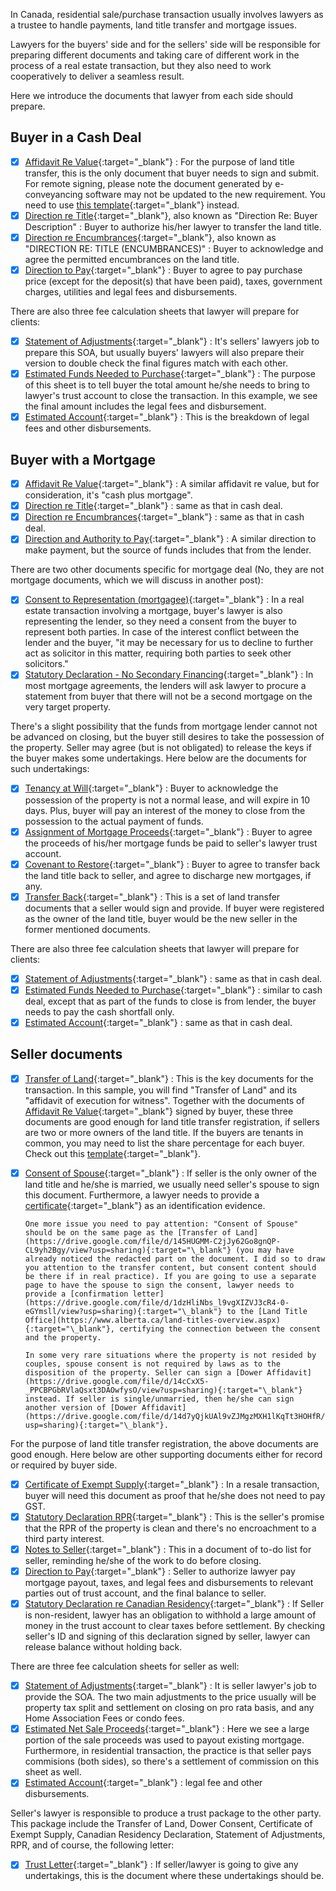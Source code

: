 In Canada, residential sale/purchase transaction usually involves lawyers as a trustee to handle payments, land title transfer and mortgage issues.

Lawyers for the buyers' side and for the sellers' side will be responsible for preparing different documents and taking care of different work in the process of a real estate transaction, but they also need to work cooperatively to deliver a seamless result.

Here we introduce the documents that lawyer from each side should prepare.

## Buyer in a Cash Deal

- [x] [Affidavit Re Value](https://drive.google.com/file/d/1-ZCpG2Oxi58a8zffk_BGPqiXUZz4d5cA/view?usp=sharing){:target="_blank"} : For the purpose of land title transfer, this is the only document that buyer needs to sign and submit. For remote signing, please note the document generated by e-conveyancing software may not be updated to the new requirement. You need to use [this template](https://docs.google.com/document/d/1Eb_-bJ9cD1wzoc-yBWxsDTiXWj5V1Xqa/edit?usp=sharing&ouid=104966965464336911050&rtpof=true&sd=true){:target="\_blank"} instead.
- [x] [Direction re Title](https://drive.google.com/file/d/1-T1A5abrAj4TmQs8vR24FYsW_hajzVMM/view?usp=sharing){:target="\_blank"}, also known as "Direction Re: Buyer Description" : Buyer to authorize his/her lawyer to transfer the land title.
- [x] [Direction re Encumbrances](https://drive.google.com/file/d/1-SDayGpWZgT29OVeYnsJ6RDE-xfCqap-/view?usp=sharing){:target="\_blank"}, also known as "DIRECTION RE: TITLE (ENCUMBRANCES)" : Buyer to acknowledge and agree the permitted encumbrances on the land title.
- [x] [Direction to Pay](https://drive.google.com/file/d/1-N_0lWnVltwqBashaj2PIR53sFz7Rxzj/view?usp=sharing){:target="\_blank"} : Buyer to agree to pay purchase price (except for the deposit(s) that have been paid), taxes, government charges, utilities and legal fees and disbursements.

There are also three fee calculation sheets that lawyer will prepare for clients:

- [x] [Statement of Adjustments](https://drive.google.com/file/d/1-a8CSuSSeIJN-QDnzzjwrFqKXmcRN-Td/view?usp=sharing){:target="\_blank"} : It's sellers' lawyers job to prepare this SOA, but usually buyers' lawyers will also prepare their version to double check the final figures match with each other.
- [x] [Estimated Funds Needed to Purchase](https://drive.google.com/file/d/1-TvebhFcK2-TGbVmOAc6Tzvt_eOH9s0U/view?usp=sharing){:target="\_blank"} : The purpose of this sheet is to tell buyer the total amount he/she needs to bring to lawyer's trust account to close the transaction. In this example, we see the final amount includes the legal fees and disbursement.
- [x] [Estimated Account](https://drive.google.com/file/d/1-SI3vYBCiL_I9xr_3Eh17Ii59LbWR5Xe/view?usp=sharing){:target="\_blank"} : This is the breakdown of legal fees and other disbursements.

## Buyer with a Mortgage

- [x] [Affidavit Re Value](https://drive.google.com/file/d/12hpl5njDhSGgXvs1efLh-ZaMWQ7uAdtz/view?usp=sharing){:target="\_blank"} : A similar affidavit re value, but for consideration, it's "cash plus mortgage".
- [x] [Direction re Title](https://drive.google.com/file/d/12Aka2rRsG6ZLBRcLvSmW_nHJHi82xN6v/view?usp=sharing){:target="\_blank"} : same as that in cash deal.
- [x] [Direction re Encumbrances](https://drive.google.com/file/d/12NpMr55cdhuEseBe-rAyrBJqmMRT0rAn/view?usp=sharing){:target="\_blank"} : same as that in cash deal.
- [x] [Direction and Authority to Pay](https://drive.google.com/file/d/12bXkd2YG2_9kKcGLMI6rlFRSEtrvuWdy/view?usp=sharing){:target="\_blank"} : A similar direction to make payment, but the source of funds includes that from the lender.

There are two other documents specific for mortgage deal (No, they are not mortgage documents, which we will discuss in another post):

- [x] [Consent to Representation (mortgagee)](https://drive.google.com/file/d/12BNQ7ORzFDbL_TZa8QdlDoH5QLpZJ-by/view?usp=sharing){:target="\_blank"} : In a real estate transaction involving a mortgage, buyer's lawyer is also representing the lender, so they need a consent from the buyer to represent both parties. In case of the interest conflict between the lender and the buyer, "it may be necessary for us to decline to further act as solicitor in this matter, requiring both parties to seek other solicitors."
- [x] [Statutory Declaration - No Secondary Financing](https://drive.google.com/file/d/12XzKtEaPXNbEnRTwLcZYySmVNZUZL39G/view?usp=sharing){:target="\_blank"} : In most mortgage agreements, the lenders will ask lawyer to procure a statement from buyer that there will not be a second mortgage on the very target property.

There's a slight possibility that the funds from mortgage lender cannot not be advanced on closing, but the buyer still desires to take the possession of the property. Seller may agree (but is not obligated) to release the keys if the buyer makes some undertakings. Here below are the documents for such undertakings:

- [x] [Tenancy at Will](https://drive.google.com/file/d/12WQXEiKiDi88vnfm3H7ytNQnHXejwboE/view?usp=sharing){:target="\_blank"} : Buyer to acknowledge the possession of the property is not a normal lease, and will expire in 10 days. Plus, buyer will pay an interest of the money to close from the possession to the actual payment of funds.
- [x] [Assignment of Mortgage Proceeds](https://drive.google.com/file/d/11xou4OhkI2M-Bwexh-yMsVQmMxfvpyQh/view?usp=sharing){:target="\_blank"} : Buyer to agree the proceeds of his/her mortgage funds be paid to seller's lawyer trust account.
- [x] [Covenant to Restore](https://drive.google.com/file/d/12dJ7y4b3WdfroLI5Ep2pvQeIvPM3dVKY/view?usp=sharing){:target="\_blank"} : Buyer to agree to transfer back the land title back to seller, and agree to discharge new mortgages, if any.
- [x] [Transfer Back](https://drive.google.com/file/d/121Dq5o1DhM_i4J8lkDhOlILWtx5_8IDi/view?usp=sharing){:target="\_blank"} : This is a set of land transfer documents that a seller would sign and provide. If buyer were registered as the owner of the land title, buyer would be the new seller in the former mentioned documents.

There are also three fee calculation sheets that lawyer will prepare for clients:

- [x] [Statement of Adjustments](https://drive.google.com/file/d/126Qnu4CxPQXmF01M9aQhDp7J9lKQ5_AS/view?usp=sharing){:target="\_blank"} : same as that in cash deal.
- [x] [Estimated Funds Needed to Purchase](https://drive.google.com/file/d/12_zbJO_Bp5wkejUISkzAzJJahqo0rj5q/view?usp=sharing){:target="\_blank"} : similar to cash deal, except that as part of the funds to close is from lender, the buyer needs to pay the cash shortfall only.
- [x] [Estimated Account](https://drive.google.com/file/d/12bdBGOtVL11bbxkC4ZL3UDIAWyYE4cma/view?usp=sharing){:target="\_blank"} : same as that in cash deal.

## Seller documents

- [x] [Transfer of Land](https://drive.google.com/file/d/145HUGMM-C2jJy62Go8gnQP-CL9yh2Bgy/view?usp=sharing){:target="\_blank"} : This is the key documents for the transaction. In this sample, you will find "Transfer of Land" and its "affidavit of execution for witness". Together with the documents of [Affidavit Re Value](https://drive.google.com/file/d/14Y3kYHJkd_yROQ3kS8DwpJlea2U9KeJK/view?usp=sharing){:target="\_blank"} signed by buyer, these three documents are good enough for land title transfer registration, if sellers are two or more owners of the land title. If the buyers are tenants in common, you may need to list the share percentage for each buyer. Check out this [template](https://drive.google.com/file/d/1eM1kx_yRmFrvU4aiTDgJDLXJCBE9SU0G/view?usp=sharing){:target="\_blank"}.
- [x] [Consent of Spouse](https://drive.google.com/file/d/14qSsEKnkaLr4YjcRnjyYmgytTgtJamp2/view?usp=sharing){:target="\_blank"} : If seller is the only owner of the land title and he/she is married, we usually need seller's spouse to sign this document. Furthermore, a lawyer needs to provide a [certificate](https://drive.google.com/file/d/159h18qutHaYnilvKjs2_7HJ3RQPA7WIP/view?usp=sharing){:target="\_blank"} as an identification evidence.

      One more issue you need to pay attention: "Consent of Spouse" should be on the same page as the [Transfer of Land](https://drive.google.com/file/d/145HUGMM-C2jJy62Go8gnQP-CL9yh2Bgy/view?usp=sharing){:target="\_blank"} (you may have already noticed the redacted part on the document. I did so to draw you attention to the transfer content, but consent content should be there if in real practice). If you are going to use a separate page to have the spouse to sign the consent, lawyer needs to provide a [confirmation letter](https://drive.google.com/file/d/1dzHliNbs_l9vgXIZVJ3cR4-0-eGYmsll/view?usp=sharing){:target="\_blank"} to the [Land Title Office](https://www.alberta.ca/land-titles-overview.aspx){:target="\_blank"}, certifying the connection between the consent and the property.

      In some very rare situations where the property is not resided by couples, spouse consent is not required by laws as to the disposition of the property. Seller can sign a [Dower Affidavit](https://drive.google.com/file/d/14cCxX5-_PPCBPGbRVlaQsxt3DAOwfysO/view?usp=sharing){:target="\_blank"} instead. If seller is single/unmarried, then he/she can sign another version of [Dower Affidavit](https://drive.google.com/file/d/14d7yQjkUAl9vZJMgzMXH1lKqTt3HOHfR/view?usp=sharing){:target="\_blank"}.

For the purpose of land title transfer registration, the above documents are good enough. Here below are other supporting documents either for record or required by buyer side.

- [x] [Certificate of Exempt Supply](https://drive.google.com/file/d/13uVc7_kk3D28nv8lNdriEgKldxREvhzW/view?usp=sharing){:target="\_blank"} : In a resale transaction, buyer will need this document as proof that he/she does not need to pay GST.
- [x] [Statutory Declaration RPR](https://drive.google.com/file/d/13udZs1WXf9_-jNWlgBaIMTI3flpH7s2U/view?usp=sharing){:target="\_blank"} : This is the seller's promise that the RPR of the property is clean and there's no encroachment to a third party interest.
- [x] [Notes to Seller](https://drive.google.com/file/d/13kwXL0g11-XzxXXhj7rsNpIpl84V03h6/view?usp=sharing){:target="\_blank"} : This in a document of to-do list for seller, reminding he/she of the work to do before closing.
- [x] [Direction to Pay](https://drive.google.com/file/d/13v5pYEEW5HvlxQXqWunyMMXxJXh-g-dk/view?usp=sharing){:target="\_blank"} : Seller to authorize lawyer pay mortgage payout, taxes, and legal fees and disbursements to relevant parties out of trust account, and the final balance to seller.
- [x] [Statutory Declaration re Canadian Residency](https://drive.google.com/file/d/144iuRNUV04D2s4T5MPj_5rTyL4ZGSl8i/view?usp=sharing){:target="\_blank"} : If Seller is non-resident, lawyer has an obligation to withhold a large amount of money in the trust account to clear taxes before settlement. By checking seller's ID and signing of this declaration signed by seller, lawyer can release balance without holding back.

There are three fee calculation sheets for seller as well:

- [x] [Statement of Adjustments](https://drive.google.com/file/d/13dBpneRSK_arrRzV2FuYn_hByjBrPxpw/view?usp=sharing){:target="\_blank"} : It is seller lawyer's job to provide the SOA. The two main adjustments to the price usually will be property tax split and settlement on closing on pro rata basis, and any Home Association Fees or condo fees.
- [x] [Estimated Net Sale Proceeds](https://drive.google.com/file/d/13pHyd4mhhHF1fuLHeV7wJ-I2Pi_GqkzR/view?usp=sharing){:target="\_blank"} : Here we see a large portion of the sale proceeds was used to payout existing mortgage. Furthermore, in residential transaction, the practice is that seller pays commisions (both sides), so there's a settlement of commission on this sheet as well.
- [x] [Estimated Account](https://drive.google.com/file/d/143kZFrdMsDDVVgEnGHbYf9z4I9xLC6Fl/view?usp=sharing){:target="\_blank"} : legal fee and other disbursements.

Seller's lawyer is responsible to produce a trust package to the other party. This package include the Transfer of Land, Dower Consent, Certificate of Exempt Supply, Canadian Residency Declaration, Statement of Adjustments, RPR, and of course, the following letter:

- [x] [Trust Letter](https://drive.google.com/file/d/144_Qr8faTT-PyB5mO7ATayDri_GWa7mm/view?usp=sharing){:target="\_blank"} : If seller/lawyer is going to give any undertakings, this is the document where these undertakings should be.
